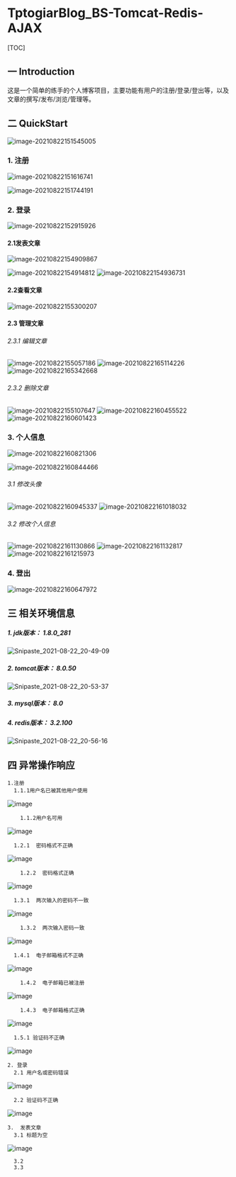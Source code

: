# TptogiarBlog_BS-Tomcat-Redis-AJAX
[TOC]

## 一 Introduction

​		这是一个简单的练手的个人博客项目，主要功能有用户的注册/登录/登出等，以及文章的撰写/发布/浏览/管理等。

## 二 QuickStart

![image-20210822151545005](https://user-images.githubusercontent.com/79641956/130350472-107b3ff6-c695-42b1-9b51-d9aeb34c1a9d.png)


### 	1.  注册

![image-20210822151616741](https://user-images.githubusercontent.com/79641956/130350475-ea5b1790-fcf1-42c2-92c8-90ac6160f60f.png)

![image-20210822151744191](https://user-images.githubusercontent.com/79641956/130350479-c8f08c04-8e3f-4b15-9c9a-8be37b2e96b6.png)

### 	2.  登录

![image-20210822152915926](https://user-images.githubusercontent.com/79641956/130350485-dbd6421a-9db6-4848-9552-0bb86e38964f.png)

#### 		2.1发表文章

![image-20210822154909867](https://user-images.githubusercontent.com/79641956/130350495-fbdaf95c-bfa4-429d-8c9f-a27c13a9ff95.png)

![image-20210822154914812](https://user-images.githubusercontent.com/79641956/130350498-f596c401-c57c-4efd-ba74-660c74bb9d5b.png)
![image-20210822154936731](https://user-images.githubusercontent.com/79641956/130355067-3b88adef-d833-4d21-a59d-1a9ea836c34b.png)

#### 		2.2查看文章
![image-20210822155300207](https://user-images.githubusercontent.com/79641956/130350504-1085234b-1f46-434c-84ea-8bf639294890.png)

#### 		2.3  管理文章
######      2.3.1  编辑文章
![image-20210822155057186](https://user-images.githubusercontent.com/79641956/130355160-82ef8ddc-e7a7-4422-9d61-3f2d9fb5b280.png)
                ![image-20210822165114226](https://user-images.githubusercontent.com/79641956/130350515-8d04a494-62cd-48e1-b861-72c084ecad3a.png)   
![image-20210822165342668](https://user-images.githubusercontent.com/79641956/130355355-d584c237-e011-49c8-8395-a526bae9ffd2.png)
                
######      2.3.2  删除文章
![image-20210822155107647](https://user-images.githubusercontent.com/79641956/130355266-c0075736-c455-4fa2-ad13-ac9825f8a853.png)
![image-20210822160455522](https://user-images.githubusercontent.com/79641956/130355293-3d21e411-8942-4ece-9843-53a320e84257.png)
![image-20210822160601423](https://user-images.githubusercontent.com/79641956/130355297-5a46b62b-9f97-44c8-9170-0556a603f364.png)


                
### 	3.  个人信息
![image-20210822160821306](https://user-images.githubusercontent.com/79641956/130355412-2278a97e-0e35-4240-b885-788e104efe1f.png)

![image-20210822160844466](https://user-images.githubusercontent.com/79641956/130355312-c0bf2197-d9db-40f7-b089-608454ded214.png)

######        3.1 修改头像
![image-20210822160945337](https://user-images.githubusercontent.com/79641956/130355316-7990fb4b-5892-4470-8370-05396460726c.png)
![image-20210822161018032](https://user-images.githubusercontent.com/79641956/130355319-f6373ed0-f28d-484d-bd75-c100602ddd25.png)

######        3.2 修改个人信息
![image-20210822161130866](https://user-images.githubusercontent.com/79641956/130355323-c29c191e-81c7-4b4d-9285-6f2049857474.png)
![image-20210822161132817](https://user-images.githubusercontent.com/79641956/130355328-6532a34c-8601-4ec4-beb2-f10260ad55b3.png)
![image-20210822161215973](https://user-images.githubusercontent.com/79641956/130355333-8b6c1bec-d4b5-4c1f-a9a4-f95c67937ac4.png)

### 	4.  登出
![image-20210822160647972](https://user-images.githubusercontent.com/79641956/130355304-86693f09-fd13-466d-97ad-e82df4390deb.png)


## 三  相关环境信息

##### 		1.  jdk版本：  1.8.0_281

![Snipaste_2021-08-22_20-49-09](https://user-images.githubusercontent.com/79641956/130356120-3e5d2abf-2af8-4d44-81f7-54bbbf8ef333.png)

##### 		2.  tomcat版本：  8.0.50

![Snipaste_2021-08-22_20-53-37](https://user-images.githubusercontent.com/79641956/130356115-27c06dbc-41c2-4671-b148-f4c946881fe1.png)

##### 		3.  mysql版本：  8.0

##### 		4.  redis版本：  3.2.100

![Snipaste_2021-08-22_20-56-16](https://user-images.githubusercontent.com/79641956/130356114-6d0a684c-cdab-444b-a0da-309c47407064.png)



## 四  异常操作响应

    1.注册
      1.1.1用户名已被其他用户使用
![image](https://user-images.githubusercontent.com/79641956/130356995-641105f7-5efc-4094-b291-75c6e3939037.png)

        1.1.2用户名可用
![image](https://user-images.githubusercontent.com/79641956/130357020-046d4360-a9bc-4510-9481-55bd5115c11c.png)

      1.2.1  密码格式不正确
![image](https://user-images.githubusercontent.com/79641956/130357000-6b0829de-7b56-4a9e-9dbb-c0e4e4bb8e86.png)
    
        1.2.2  密码格式正确
![image](https://user-images.githubusercontent.com/79641956/130357072-71a494ae-5d46-4fd0-b6fc-391733ab795f.png)
    
      1.3.1  两次输入的密码不一致
![image](https://user-images.githubusercontent.com/79641956/130357084-502ccd58-4c83-43e4-9990-00d84ee3cb21.png)
    
        1.3.2  两次输入密码一致
![image](https://user-images.githubusercontent.com/79641956/130357091-3a7ff82d-8c0c-46db-8159-9bc6007c4e47.png)
    
      1.4.1  电子邮箱格式不正确
![image](https://user-images.githubusercontent.com/79641956/130357117-1db32b17-e259-4dba-b121-9b38edbe266d.png)
    
        1.4.2  电子邮箱已被注册
![image](https://user-images.githubusercontent.com/79641956/130357128-35a08df4-bafb-4bd0-8aec-76999368c16a.png)
    
        1.4.3  电子邮箱格式正确
![image](https://user-images.githubusercontent.com/79641956/130357143-0f88bb68-e66b-4563-adda-b111136fdef0.png)
    
      1.5.1 验证码不正确
![image](https://user-images.githubusercontent.com/79641956/130357157-663f82be-c4c0-499d-af03-55df18877b7d.png)
    
    
    2. 登录
      2.1 用户名或密码错误
![image](https://user-images.githubusercontent.com/79641956/130357195-98a65c38-2c7a-4f38-aab3-12e7e9e38725.png)
      
      2.2 验证码不正确
![image](https://user-images.githubusercontent.com/79641956/130357211-1cfbab5e-61e7-444d-b6fa-2f97a4e489ce.png)
      
    
    3.  发表文章
      3.1 标题为空
![image](https://user-images.githubusercontent.com/79641956/130357264-3c19ef2c-dc5b-44d9-a2c6-fcefc48d7c45.png)

      3.2
      3.3
      




